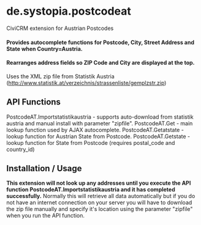 # de.systopia.postcodeat
CiviCRM extension for Austrian Postcodes

#### Provides autocomplete functions for Postcode, City, Street Address and State when Country=Austria.
#### Rearranges address fields so ZIP Code and City are displayed at the top.

Uses the XML zip file from Statistik Austria (http://www.statistik.at/verzeichnis/strassenliste/gemplzstr.zip)

## API Functions
PostcodeAT.Importstatistikaustria - supports auto-download from statistik austria and manual install with parameter "zipfile".
PostcodeAT.Get - main lookup function used by AJAX autocomplete.
PostcodeAT.Getatstate - lookup function for Austrian State from Postcode.
PostcodeAT.Getstate - lookup function for State from Postcode (requires postal_code and country_id)

## Installation / Usage
**This extension will not look up any addresses until you execute the API function PostcodeAT.Importstatistikaustria and it has completed successfully.**
Normally this will retrieve all data automatically but if you do not have an internet connection on your server you will have to download the zip file manually and specify it's location using the parameter "zipfile" when you run the API function.

